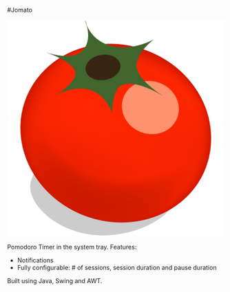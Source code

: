 #Jomato

![logo](src/img/logo.png "Screenshot")

Pomodoro Timer in the system tray.
Features:
- Notifications
- Fully configurable: # of sessions, session duration and pause duration

Built using Java, Swing and AWT.